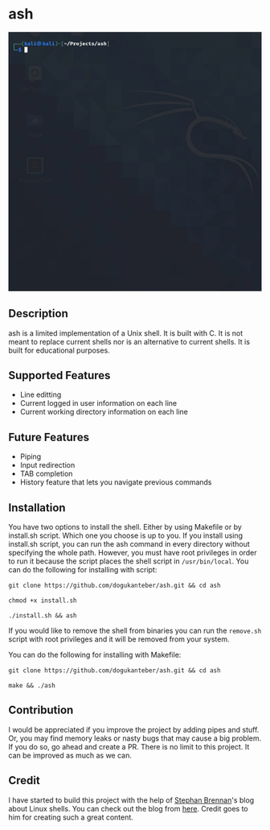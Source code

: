 # ash

![Usage Example](ash.gif)

## Description

ash is a limited implementation of a Unix shell. It is built with C. It is not meant to replace current shells nor is an alternative to current shells. It is built for educational purposes.

## Supported Features

  * Line editting
  * Current logged in user information on each line
  * Current working directory information on each line

## Future Features
  
  * Piping
  * Input redirection
  * TAB completion
  * History feature that lets you navigate previous commands

## Installation

You have two options to install the shell. Either by using Makefile or by install.sh script. Which one you choose is up to you. If you install using install.sh script, you can run the ash command in every directory without specifying the whole path. However, you must have root privileges in order to run it because the script places the shell script in `/usr/bin/local`. You can do the following for installing with script:

```
git clone https://github.com/dogukanteber/ash.git && cd ash
```

```
chmod +x install.sh
```

```
./install.sh && ash
```

If you would like to remove the shell from binaries you can run the `remove.sh` script with root privileges and it will be removed from your system.

You can do the following for installing with Makefile:

```
git clone https://github.com/dogukanteber/ash.git && cd ash
```

```
make && ./ash
```


## Contribution

I would be appreciated if you improve the project by adding pipes and stuff. Or, you may find memory leaks or nasty bugs that may cause a big problem. If you do so, go ahead and create a PR. There is no limit to this project. It can be improved as much as we can.

## Credit

I have started to build this project with the help of [Stephan Brennan](https://github.com/brenns10)'s blog about Linux shells. You can check out the blog from [here](https://brennan.io/2015/01/16/write-a-shell-in-c/). Credit goes to him for creating such a great content.

